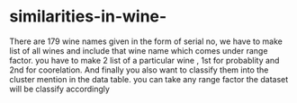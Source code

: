 # similarities-in-wine-
There are 179 wine names given in the form of serial no, we have to make list of all wines and include that wine name which comes under range factor.
you have to make 2 list of a particular wine , 1st for probablity and 2nd for coorelation.
And finally you also want to classify them into the cluster mention in the data table.
you can take any range factor the dataset will be classify accordingly
